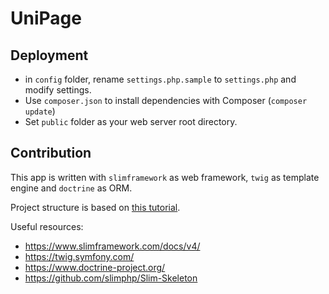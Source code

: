 # UniPage

## Deployment
* in `config` folder, rename `settings.php.sample` to `settings.php` and modify settings.
* Use `composer.json` to install dependencies with Composer (`composer update`)
* Set `public` folder as your web server root directory.

## Contribution
This app is written with `slimframework` as web framework, `twig` as template engine and `doctrine` as ORM.

Project structure is based on [this tutorial][1].

Useful resources:
* https://www.slimframework.com/docs/v4/
* https://twig.symfony.com/
* https://www.doctrine-project.org/
* https://github.com/slimphp/Slim-Skeleton

[1]: https://odan.github.io/2019/11/05/slim4-tutorial.html
